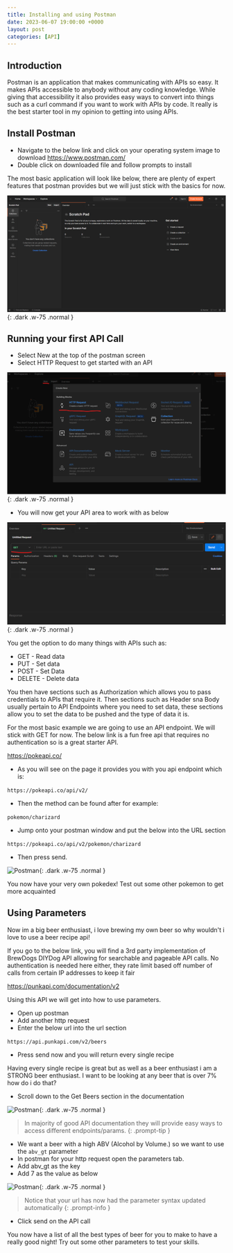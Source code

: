 ```yaml
---
title: Installing and using Postman
date: 2023-06-07 19:00:00 +0000
layout: post
categories: [API]
---
```


## Introduction
Postman is an application that makes communicating with APIs so easy. It makes APIs accessible to anybody without any coding knowledge. While giving that accessibility it also provides easy ways to convert into things such as a curl command if you want to work with APIs by code. It really is the best starter tool in my opinion to getting into using APIs.

## Install Postman
* Navigate to the below link and click on your operating system image to download
<https://www.postman.com/>
* Double click on downloaded file and follow prompts to install

The most basic application will look like below, there are plenty of expert features that postman provides but we will just stick with the basics for now.

![Postman](/assets/images/Postman.png){: .dark .w-75 .normal }

## Running your first API Call
* Select New at the top of the postman screen
* Select HTTP Request to get started with an API

![Postman](/assets/images/Postman2.png){: .dark .w-75 .normal }

* You will now get your API area to work with as below

![Postman](/assets/images/Postman3.png){: .dark .w-75 .normal }

You get the option to do many things with APIs such as:

* GET - Read data
* PUT - Set data
* POST - Set Data
* DELETE - Delete data

You then have sections such as Authorization which allows you to pass credentials to APIs that require it. Then sections such as Header sna Body usually pertain to API Endpoints where you need to set data, these sections allow you to set the data to be pushed and the type of data it is.

For the most basic example we are going to use an API endpoint. We will stick with GET for now. The below link is a fun free api that requires no authentication so is a great starter API. 

<https://pokeapi.co/>

* As you will see on the page it provides you with you api endpoint which is:

```https://pokeapi.co/api/v2/```

* Then the method can be found after for example:

```pokemon/charizard```

* Jump onto your postman window and put the below into the URL section

```https://pokeapi.co/api/v2/pokemon/charizard```

* Then press send.

![Postman](/assets/images/Postman4.png){: .dark .w-75 .normal }

You now have your very own pokedex! Test out some other pokemon to get more acquainted

## Using Parameters
Now im a big beer enthusiast, i love brewing my own beer so why wouldn't i love to use a beer recipe api!

If you go to the below link, you will find a 3rd party implementation of BrewDogs DIYDog API allowing for searchable and pageable API calls. No authentication is needed here either, they rate limit based off number of calls from certain IP addresses to keep it fair

<https://punkapi.com/documentation/v2>

Using this API we will get into how to use parameters.
* Open up postman
* Add another http request
* Enter the below url into the url section

```https://api.punkapi.com/v2/beers```

* Press send now and you will return every single recipe

Having every single recipe is great but as well as a beer enthusiast i am a STRONG beer enthusiast. I want to be looking at any beer that is over 7% how do i do that?

* Scroll down to the Get Beers section in the documentation

![Postman](/assets/images/Postman5.png){: .dark .w-75 .normal }

> In majority of good API documentation they will provide easy ways to access different endpoints/params.
{: .prompt-tip }

* We want a beer with a high ABV (Alcohol by Volume.) so we want to use the ```abv_gt``` parameter
* In postman for your http request open the parameters tab.
* Add abv_gt as the key
* Add 7 as the value as below

![Postman](/assets/images/Postman6.png){: .dark .w-75 .normal }

> Notice that your url has now had the parameter syntax updated automatically
{: .prompt-info }

* Click send on the API call

You now have a list of all the best types of beer for you to make to have a really good night! Try out some other parameters to test your skills. 